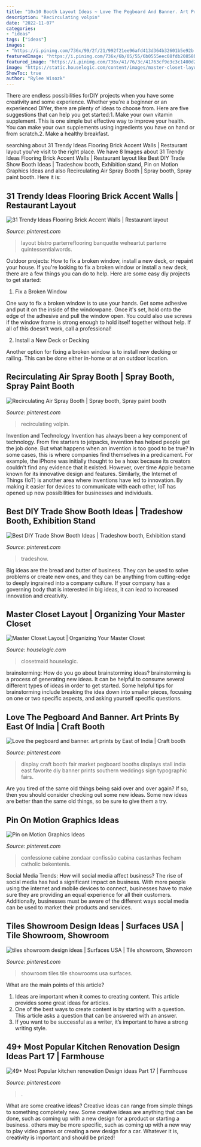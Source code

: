 ```yaml
---
title: "10x10 Booth Layout Ideas ~ Love The Pegboard And Banner. Art Prints By East Of India"
description: "Recirculating volpin"
date: "2022-11-07"
categories:
- "ideas"
tags: ["ideas"]
images:
- "https://i.pinimg.com/736x/99/2f/21/992f21ee96afd413d364b32601b5e92b.jpg"
featuredImage: "https://i.pinimg.com/736x/6b/05/55/6b0555eec08fdb20858b69cf835ff4fa.jpg"
featured_image: "https://i.pinimg.com/736x/41/76/3c/41763cf9e3c3c1400d23676f0d08ea5e.jpg"
image: "https://static.houselogic.com/content/images/master-closet-layout-closetmaid-standard_12cb4bf1e4ccf92596cca824914b87f3_1280x854_q85.jpg"
ShowToc: true
author: "Rylee Wisozk"
---
```



There are endless possibilities forDIY projects when you have some creativity and some experience. Whether you're a beginner or an experienced DIYer, there are plenty of ideas to choose from. Here are five suggestions that can help you get started:1. Make your own vitamin supplement. This is one simple but effective way to improve your health. You can make your own supplements using ingredients you have on hand or from scratch.2. Make a healthy breakfast.

	

		
searching about 31 Trendy Ideas Flooring Brick Accent Walls | Restaurant layout you've visit to the right place. We have 8 Images about 31 Trendy Ideas Flooring Brick Accent Walls | Restaurant layout like Best DIY Trade Show Booth Ideas | Tradeshow booth, Exhibition stand, Pin on Motion Graphics Ideas and also Recirculating Air Spray Booth | Spray booth, Spray paint booth. Here it is:
		
    
## 31 Trendy Ideas Flooring Brick Accent Walls | Restaurant Layout

<img loading=lazy src="https://i.pinimg.com/736x/41/76/3c/41763cf9e3c3c1400d23676f0d08ea5e.jpg" onerror="this.onerror=null;this.src='https://tse1.mm.bing.net/th?id=OIP.TnkKFwjCEOtGhO_hCjX0SgAAAA&amp;pid=15.1';" alt="31 Trendy Ideas Flooring Brick Accent Walls | Restaurant layout">

_Source: pinterest.com_

>layout bistro parterreflooring banquette weheartut parterre quintessentialwords. 

	

Outdoor projects: How to fix a broken window, install a new deck, or repaint your house.
If you're looking to fix a broken window or install a new deck, there are a few things you can do to help. Here are some easy diy projects to get started:
1. Fix a Broken Window

One way to fix a broken window is to use your hands. Get some adhesive and put it on the inside of the windowpane. Once it's set, hold onto the edge of the adhesive and pull the window open. You could also use screws if the window frame is strong enough to hold itself together without help. If all of this doesn't work, call a professional!

2. Install a New Deck or Decking

Another option for fixing a broken window is to install new decking or railing. This can be done either in-home or at an outdoor location.

    
## Recirculating Air Spray Booth | Spray Booth, Spray Paint Booth

<img loading=lazy src="https://i.pinimg.com/736x/5d/dc/8a/5ddc8ab695d05aba89fff25a168735fb.jpg" onerror="this.onerror=null;this.src='https://tse4.mm.bing.net/th?id=OIP.U0coP6WIQon6HtXdDAVwzgHaJ4&amp;pid=15.1';" alt="Recirculating Air Spray Booth | Spray booth, Spray paint booth">

_Source: pinterest.com_

>recirculating volpin. 

	

Invention and Technology
Invention has always been a key component of technology. From fire starters to jetpacks, invention has helped people get the job done. But what happens when an invention is too good to be true? In some cases, this is where companies find themselves in a predicament. For example, the iPhone was initially thought to be a hoax because its creators couldn't find any evidence that it existed. However, over time Apple became known for its innovative design and features. Similarly, the Internet of Things (IoT) is another area where inventions have led to innovation. By making it easier for devices to communicate with each other, IoT has opened up new possibilities for businesses and individuals.

    
## Best DIY Trade Show Booth Ideas | Tradeshow Booth, Exhibition Stand

<img loading=lazy src="https://i.pinimg.com/736x/99/2f/21/992f21ee96afd413d364b32601b5e92b.jpg" onerror="this.onerror=null;this.src='https://tse3.mm.bing.net/th?id=OIP.nTd_4s23JIFDc98SXTV8JQHaUp&amp;pid=15.1';" alt="Best DIY Trade Show Booth Ideas | Tradeshow booth, Exhibition stand">

_Source: pinterest.com_

>tradeshow. 

	

Big ideas are the bread and butter of business. They can be used to solve problems or create new ones, and they can be anything from cutting-edge to deeply ingrained into a company culture. If your company has a governing body that is interested in big ideas, it can lead to increased innovation and creativity.

    
## Master Closet Layout | Organizing Your Master Closet

<img loading=lazy src="https://static.houselogic.com/content/images/master-closet-layout-closetmaid-standard_12cb4bf1e4ccf92596cca824914b87f3_1280x854_q85.jpg" onerror="this.onerror=null;this.src='https://tse1.mm.bing.net/th?id=OIP.kDAwmIjpto0_CyLfLhyFKQHaE7&amp;pid=15.1';" alt="Master Closet Layout | Organizing Your Master Closet">

_Source: houselogic.com_

>closetmaid houselogic. 

	

brainstorming: How do you go about brainstorming ideas?
brainstorming is a process of generating new ideas. It can be helpful to consume several different types of ideas in order to get started. Some helpful tips for brainstorming include breaking the idea down into smaller pieces, focusing on one or two specific aspects, and asking yourself specific questions.

    
## Love The Pegboard And Banner. Art Prints By East Of India | Craft Booth

<img loading=lazy src="https://i.pinimg.com/736x/ce/bc/97/cebc9725668357947a2e190e2928539f--market-stall-display-market-stalls.jpg" onerror="this.onerror=null;this.src='https://tse1.mm.bing.net/th?id=OIP.u328cKt13zsdSlQlOMHRZwHaLI&amp;pid=15.1';" alt="Love the pegboard and banner. art prints by East of India | Craft booth">

_Source: pinterest.com_

>display craft booth fair market pegboard booths displays stall india east favorite diy banner prints southern weddings sign typographic fairs. 

	

Are you tired of the same old things being said over and over again? If so, then you should consider checking out some new ideas. Some new ideas are better than the same old things, so be sure to give them a try.

    
## Pin On Motion Graphics Ideas

<img loading=lazy src="https://i.pinimg.com/736x/0f/9d/83/0f9d8357c4c4e0212f620c5f4b1282fa.jpg" onerror="this.onerror=null;this.src='https://tse1.mm.bing.net/th?id=OIP.ek-PgBENITywSZD2htsTlgHaLH&amp;pid=15.1';" alt="Pin on Motion Graphics Ideas">

_Source: pinterest.com_

>confessione cabine zondaar confissão cabina castanhas fecham catholic bekentenis. 

	

Social Media Trends: How will social media affect business?
The rise of social media has had a significant impact on business. With more people using the internet and mobile devices to connect, businesses have to make sure they are providing an equal experience for all their customers. Additionally, businesses must be aware of the different ways social media can be used to market their products and services.

    
## Tiles Showroom Design Ideas | Surfaces USA | Tile Showroom, Showroom

<img loading=lazy src="https://i.pinimg.com/736x/fb/66/b1/fb66b1d79f3ce3b1ab9aed45548f65cb--showroom-design-showrooms.jpg" onerror="this.onerror=null;this.src='https://tse3.mm.bing.net/th?id=OIP.BHMSFfOBmdR3yf82NG7urQHaIM&amp;pid=15.1';" alt="tiles showroom design ideas | Surfaces USA | Tile showroom, Showroom">

_Source: pinterest.com_

>showroom tiles tile showrooms usa surfaces. 

	

What are the main points of this article?
1. Ideas are important when it comes to creating content. This article provides some great ideas for articles.
2. One of the best ways to create content is by starting with a question. This article asks a question that can be answered with an answer.
3. If you want to be successful as a writer, it’s important to have a strong writing style.

    
## 49+ Most Popular Kitchen Renovation Design Ideas Part 17 | Farmhouse

<img loading=lazy src="https://i.pinimg.com/736x/6b/05/55/6b0555eec08fdb20858b69cf835ff4fa.jpg" onerror="this.onerror=null;this.src='https://tse2.mm.bing.net/th?id=OIP.pyeOJFJYLur3WdmpRZTS0wHaLH&amp;pid=15.1';" alt="49+ Most Popular kitchen renovation Design ideas Part 17 | Farmhouse">

_Source: pinterest.com_

>. 

	

What are some creative ideas?
Creative ideas can range from simple things to something completely new. Some creative ideas are anything that can be done, such as coming up with a new design for a product or starting a business. others may be more specific, such as coming up with a new way to play video games or creating a new design for a car. Whatever it is, creativity is important and should be prized!

